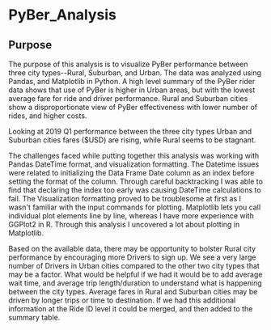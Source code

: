 # PyBer_Analysis

## Purpose

  The purpose of this analysis is to visualize PyBer performance between three city types--Rural, Suburban, and Urban. The data was analyzed using Pandas, and Matplotlib in Python. A high level summary of the PyBer rider data shows that use of PyBer is higher in Urban areas, but with the lowest average fare for ride and driver performance. Rural and Suburban cities show a disproportionate view of PyBer effectiveness with lower number of rides, and higher costs.

  Looking at 2019 Q1 performance between the three city types Urban and Suburban cities fares ($USD) are rising, while Rural seems to be stagnant. 

  The challenges faced while putting together this analysis was working with Pandas DateTime format, and visualization formatting. The Datetime issues were related to initializing the Data Frame Date column as an index before setting the format of the column. Through careful backtracking I was able to find that declaring the index too early was causing DateTime calculations to fail. The Visualization formatting proved to be troublesome at first as I wasn't familiar with the input commands for plotting. Matplotlib lets you call individual plot elements line by line, whereas I have more experience with GGPlot2 in R. Through this analysis I uncovered a lot about plotting in Matplotlib.
	
  Based on the available data, there may be opportunity to bolster Rural city performance by encouraging more Drivers to sign up. We see a very large number of Drivers in Urban cities compared to the other two city types that may be a factor. What would be helpful if we had it would be to add average wait time, and average trip length/duration to understand what is happening between the city types. Average fares in Rural and Suburban cities may be driven by longer trips or time to destination. If we had this additional information at the Ride ID level it could be merged, and then added to the summary table. 